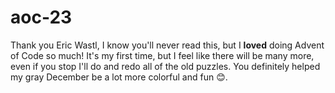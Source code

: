 # aoc-23

Thank you Eric Wastl, I know you'll never read this, but I **loved** doing Advent of Code so much!
It's my first time, but I feel like there will be many more, even if you stop I'll do and redo all
of the old puzzles. You definitely helped my gray December be a lot more colorful and fun 😊.

